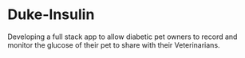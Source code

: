 # Duke-Insulin
Developing a full stack app to allow diabetic pet owners to record and monitor the glucose of their pet to share with their Veterinarians.
